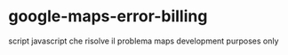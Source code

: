 # google-maps-error-billing
script javascript che risolve il problema maps development purposes only
